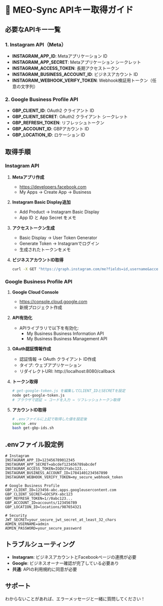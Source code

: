 # 🔑 MEO-Sync APIキー取得ガイド

## 必要なAPIキー一覧

### 1. Instagram API（Meta）
- **INSTAGRAM_APP_ID**: Metaアプリケーション ID
- **INSTAGRAM_APP_SECRET**: Metaアプリケーション シークレット
- **INSTAGRAM_ACCESS_TOKEN**: 長期アクセストークン
- **INSTAGRAM_BUSINESS_ACCOUNT_ID**: ビジネスアカウント ID
- **INSTAGRAM_WEBHOOK_VERIFY_TOKEN**: Webhook検証用トークン（任意の文字列）

### 2. Google Business Profile API
- **GBP_CLIENT_ID**: OAuth2 クライアント ID
- **GBP_CLIENT_SECRET**: OAuth2 クライアント シークレット
- **GBP_REFRESH_TOKEN**: リフレッシュトークン
- **GBP_ACCOUNT_ID**: GBPアカウント ID
- **GBP_LOCATION_ID**: ロケーション ID

## 取得手順

### Instagram API

1. **Metaアプリ作成**
   - https://developers.facebook.com
   - My Apps → Create App → Business

2. **Instagram Basic Display追加**
   - Add Product → Instagram Basic Display
   - App ID と App Secret をメモ

3. **アクセストークン生成**
   - Basic Display → User Token Generator
   - Generate Token → Instagramでログイン
   - 生成されたトークンをメモ

4. **ビジネスアカウントID取得**
   ```bash
   curl -X GET "https://graph.instagram.com/me?fields=id,username&access_token=YOUR_ACCESS_TOKEN"
   ```

### Google Business Profile API

1. **Google Cloud Console**
   - https://console.cloud.google.com
   - 新規プロジェクト作成

2. **API有効化**
   - APIライブラリで以下を有効化:
     - My Business Business Information API
     - My Business Business Management API

3. **OAuth認証情報作成**
   - 認証情報 → OAuth クライアント ID作成
   - タイプ: ウェブアプリケーション
   - リダイレクトURI: http://localhost:8080/callback

4. **トークン取得**
   ```bash
   # get-google-token.js を編集してCLIENT_IDとSECRETを設定
   node get-google-token.js
   # ブラウザで認証 → コードを入力 → リフレッシュトークン取得
   ```

5. **アカウントID取得**
   ```bash
   # .envファイルに上記で取得した値を設定後
   source .env
   bash get-gbp-ids.sh
   ```

## .envファイル設定例

```env
# Instagram
INSTAGRAM_APP_ID=123456789012345
INSTAGRAM_APP_SECRET=abcdef123456789abcdef
INSTAGRAM_ACCESS_TOKEN=IGQVJYabc123...
INSTAGRAM_BUSINESS_ACCOUNT_ID=17841401234567890
INSTAGRAM_WEBHOOK_VERIFY_TOKEN=my_secure_webhook_token

# Google Business Profile
GBP_CLIENT_ID=123456-abc.apps.googleusercontent.com
GBP_CLIENT_SECRET=GOCSPX-abc123
GBP_REFRESH_TOKEN=1//0abc123...
GBP_ACCOUNT_ID=accounts/123456789
GBP_LOCATION_ID=locations/987654321

# Security
JWT_SECRET=your_secure_jwt_secret_at_least_32_chars
ADMIN_USERNAME=admin
ADMIN_PASSWORD=your_secure_password
```

## トラブルシューティング

- **Instagram**: ビジネスアカウントとFacebookページの連携が必要
- **Google**: ビジネスオーナー確認が完了している必要あり
- **共通**: APIの利用規約に同意が必要

## サポート

わからないことがあれば、エラーメッセージと一緒に質問してください！